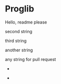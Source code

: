 # Proglib
Hello, readme please

second string

third string

another string

any string for pull request

+

-
